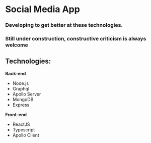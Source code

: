 # Social Media App

### Developing to get better at these technologies. 
### Still under construction, constructive criticism is always welcome

## Technologies:
  **Back-end**
  * Node.js
  * Graphql
  * Apollo Server 
  * MongoDB
  * Express
  
  **Front-end**
  * ReactJS
  * Typescript
  * Apollo Client
  
  
